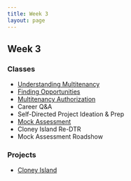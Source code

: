 ```yaml
---
title: Week 3
layout: page
---
```


## Week 3

### Classes

* [Understanding Multitenancy](../lessons/understanding_multitenancy)
* [Finding Opportunities](https://github.com/turingschool/professional_skills/blob/master/job_search_strategy.md)
* [Multitenancy Authorization](../lessons/multitenancy_authorization)
* Career Q&A
* Self-Directed Project Ideation & Prep
* [Mock Assessment](../lessons/diagnostic)
* Cloney Island Re-DTR
* Mock Assessment Roadshow

### Projects

* [Cloney Island](../projects/cloney_island/cloney_island)
